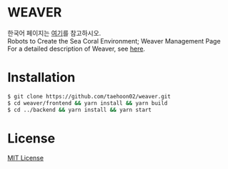 # WEAVER

한국어 페이지는 [여기](https://github.com/taehoon02/weaver/blob/web/README.md)를 참고하시오.<br>
Robots to Create the Sea Coral Environment; Weaver Management Page<br>
For a detailed description of Weaver, see [here](https://github.com/taehoon02/weaver/blob/web/INTRODUCE_EN.md).

# Installation

```bash
$ git clone https://github.com/taehoon02/weaver.git
$ cd weaver/frontend && yarn install && yarn build
$ cd ../backend && yarn install && yarn start
```

# License

[MIT License](LICENSE)

